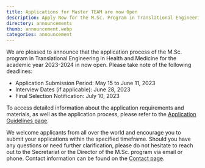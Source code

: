 ```yaml
---
title: Applications for Master TEAM are now Open
description: Apply Now for the M.Sc. Program in Translational Engineering in Health and Medicine!
directory: announcements
thumb: announcement.webp
categories: announcement
---
```

We are pleased to announce that the application process of the M.Sc. program in Translational Engineering in Health and Medicine for the academic year 2023-2024 in now open. Please take note of the following deadlines:

- Application Submission Period: May 15 to June 11, 2023
- Interview Dates (if applicable): June 28, 2023
- Final Selection Notification: July 10, 2023

To access detailed information about the application requirements and materials, as well as the application process, please refer to the [Application Guidelines page](https://masterteam.ntua.gr/admissions).

We welcome applicants from all over the world and encourage you to submit your applications within the specified timeframe. Should you have any questions or need further clarification, please do not hesitate to reach out to the Secretariat or the Director of the M.Sc. program via email or phone. 
Contact information can be found on the [Contact page](https://masterteam.ntua.gr/contact).
